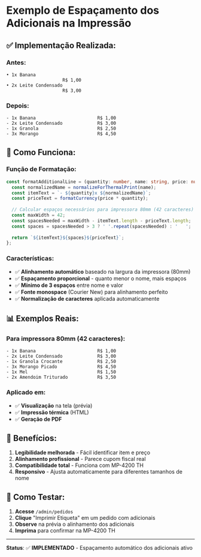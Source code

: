 # Exemplo de Espaçamento dos Adicionais na Impressão

## ✅ Implementação Realizada:

### **Antes:**
```
• 1x Banana
                     R$ 1,00
• 2x Leite Condensado
                     R$ 3,00
```

### **Depois:**
```
- 1x Banana                       R$ 1,00
- 2x Leite Condensado             R$ 3,00
- 1x Granola                      R$ 2,50
- 3x Morango                      R$ 4,50
```

## 🔧 Como Funciona:

### **Função de Formatação:**
```typescript
const formatAdditionalLine = (quantity: number, name: string, price: number): string => {
  const normalizedName = normalizeForThermalPrint(name);
  const itemText = `- ${quantity}x ${normalizedName}`;
  const priceText = formatCurrency(price * quantity);
  
  // Calcular espaços necessários para impressora 80mm (42 caracteres)
  const maxWidth = 42;
  const spacesNeeded = maxWidth - itemText.length - priceText.length;
  const spaces = spacesNeeded > 3 ? ' '.repeat(spacesNeeded) : '   ';
  
  return `${itemText}${spaces}${priceText}`;
};
```

### **Características:**
- ✅ **Alinhamento automático** baseado na largura da impressora (80mm)
- ✅ **Espaçamento proporcional** - quanto menor o nome, mais espaços
- ✅ **Mínimo de 3 espaços** entre nome e valor
- ✅ **Fonte monospace** (Courier New) para alinhamento perfeito
- ✅ **Normalização de caracteres** aplicada automaticamente

## 📊 Exemplos Reais:

### **Para impressora 80mm (42 caracteres):**
```
- 1x Banana                       R$ 1,00
- 2x Leite Condensado             R$ 3,00
- 1x Granola Crocante             R$ 2,50
- 3x Morango Picado               R$ 4,50
- 1x Mel                          R$ 1,50
- 2x Amendoim Triturado           R$ 3,50
```

### **Aplicado em:**
- ✅ **Visualização** na tela (prévia)
- ✅ **Impressão térmica** (HTML)
- ✅ **Geração de PDF**

## 🎯 Benefícios:

1. **Legibilidade melhorada** - Fácil identificar item e preço
2. **Alinhamento profissional** - Parece cupom fiscal real
3. **Compatibilidade total** - Funciona com MP-4200 TH
4. **Responsivo** - Ajusta automaticamente para diferentes tamanhos de nome

## 🔧 Como Testar:

1. **Acesse** `/admin/pedidos`
2. **Clique** "Imprimir Etiqueta" em um pedido com adicionais
3. **Observe** na prévia o alinhamento dos adicionais
4. **Imprima** para confirmar na MP-4200 TH

---

**Status**: ✅ **IMPLEMENTADO** - Espaçamento automático dos adicionais ativo 